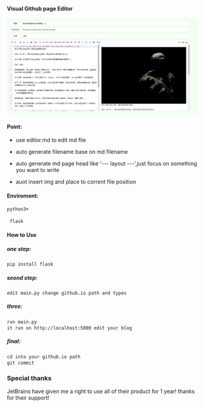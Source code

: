 #### Visual Github page Editor

![](/images/flask-githubpage-editor.png)

#### Point:

* use editor.md to edit md file

* auto generate filename base on md filename

* auto generate md page head like '--- layout ---',just focus on something you want to write

* auot insert img and place to corrent file position

#### Enviroment:

  	python3+ 

 	 flask

#### How to Use

#####   one step:

  	pip install flask

#####   seond step:

  	edit main.py change github.io path and types
  	

#####   three:

  	run main.py 
  	it run on http://localhost:5000 edit your blog
  	

#####   final:

  	cd into your github.io path
  	git commit

### Special thanks

JetBrains have given me a right to use all of their product for 1 year!
thanks for their support!

